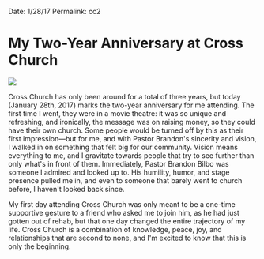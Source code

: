 Date: 1/28/17
Permalink: cc2

# My Two-Year Anniversary at Cross Church

![](https://dl.dropboxusercontent.com/s/t4nwoil7lj0cshw/E864C51E-BA04-4150-B336-67112D8408D5.JPG)

Cross Church has only been around for a total of three years, but today (January 28th, 2017) marks the two-year anniversary for me attending. The first time I went, they were in a movie theatre: it was so unique and refreshing, and ironically, the message was on raising money, so they could have their own church. Some people would be turned off by this as their first impression—but for me, and with Pastor Brandon's sincerity and vision, I walked in on something that felt big for our community. Vision means everything to me, and I gravitate towards people that try to see further than only what's in front of them. Immediately, Pastor Brandon Bilbo was someone I admired and looked up to. His humility, humor, and stage presence pulled me in, and even to someone that barely went to church before, I haven't looked back since.

My first day attending Cross Church was only meant to be a one-time supportive gesture to a friend who asked me to join him, as he had just gotten out of rehab, but that one day changed the entire trajectory of my life. Cross Church is a combination of knowledge, peace, joy, and relationships that are second to none, and I'm excited to know that this is only the beginning.